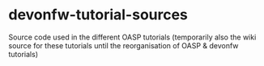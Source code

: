 # devonfw-tutorial-sources
Source code used in the different OASP tutorials
(temporarily also the wiki source for these tutorials until the reorganisation of OASP & devonfw tutorials)
